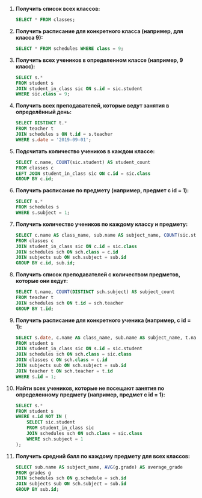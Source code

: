 
1. **Получить список всех классов:**
   ```sql
   SELECT * FROM classes;
   ```

2. **Получить расписание для конкретного класса (например, для класса 9):**
   ```sql
   SELECT * FROM schedules WHERE class = 9;
   ```

3. **Получить всех учеников в определенном классе (например, 9 класс):**
   ```sql
   SELECT s.*
   FROM student s
   JOIN student_in_class sic ON s.id = sic.student
   WHERE sic.class = 9;
   ```

4. **Получить всех преподавателей, которые ведут занятия в определённый день:**
   ```sql
   SELECT DISTINCT t.*
   FROM teacher t
   JOIN schedules s ON t.id = s.teacher
   WHERE s.date = '2019-09-01';
   ```

5. **Подсчитать количество учеников в каждом классе:**
   ```sql
   SELECT c.name, COUNT(sic.student) AS student_count
   FROM classes c
   LEFT JOIN student_in_class sic ON c.id = sic.class
   GROUP BY c.id;
   ```

6. **Получить расписание по предмету (например, предмет с id = 1):**
   ```sql
   SELECT s.*
   FROM schedules s
   WHERE s.subject = 1;
   ```

1. **Получить количество учеников по каждому классу и предмету:**
   ```sql
   SELECT c.name AS class_name, sub.name AS subject_name, COUNT(sic.student) AS student_count
   FROM classes c
   JOIN student_in_class sic ON c.id = sic.class
   JOIN schedules sch ON sch.class = c.id
   JOIN subjects sub ON sch.subject = sub.id
   GROUP BY c.id, sub.id;
   ```

2. **Получить список преподавателей с количеством предметов, которые они ведут:**
   ```sql
   SELECT t.name, COUNT(DISTINCT sch.subject) AS subject_count
   FROM teacher t
   JOIN schedules sch ON t.id = sch.teacher
   GROUP BY t.id;
   ```

3. **Получить расписание для конкретного ученика (например, с id = 1):**
   ```sql
   SELECT s.date, c.name AS class_name, sub.name AS subject_name, t.name AS teacher_name
   FROM student s
   JOIN student_in_class sic ON s.id = sic.student
   JOIN schedules sch ON sch.class = sic.class
   JOIN classes c ON sch.class = c.id
   JOIN subjects sub ON sch.subject = sub.id
   JOIN teacher t ON sch.teacher = t.id
   WHERE s.id = 1;
   ```

4. **Найти всех учеников, которые не посещают занятия по определенному предмету (например, предмет с id = 1):**
   ```sql
   SELECT s.*
   FROM student s
   WHERE s.id NOT IN (
       SELECT sic.student
       FROM student_in_class sic
       JOIN schedules sch ON sch.class = sic.class
       WHERE sch.subject = 1
   );
   ```

5. **Получить средний балл по каждому предмету для всех классов:**
   ```sql
   SELECT sub.name AS subject_name, AVG(g.grade) AS average_grade
   FROM grades g
   JOIN schedules sch ON g.schedule = sch.id
   JOIN subjects sub ON sch.subject = sub.id
   GROUP BY sub.id;
   ```
